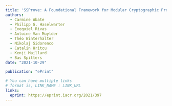 ```yaml
---
title: 'SSProve: A Foundational Framework for Modular Cryptographic Proofs in Coq'
authors:
  - Carmine Abate
  - Philipp G. Haselwarter
  - Exequiel Rivas
  - Antoine Van Muylder
  - Théo Winterhalter
  - Nikolaj Sidorenco
  - Catalin Hritcu
  - Kenji Maillard
  - Bas Spitters
date: "2021-10-29"

publication: "ePrint"

# You can have multiple links
# format is, LINK_NAME : LINK_URL
links:
  eprint: https://eprint.iacr.org/2021/397
---
```

